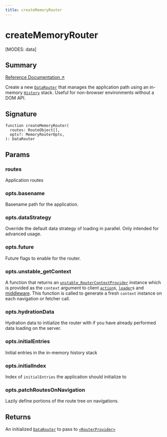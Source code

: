 ```yaml
---
title: createMemoryRouter
---
```


# createMemoryRouter

<!--
⚠️ ⚠️ IMPORTANT ⚠️ ⚠️ 

Thank you for helping improve our documentation!

This file is auto-generated from the JSDoc comments in the source
code, so please edit the JSDoc comments in the file below and this
file will be re-generated once those changes are merged.

https://github.com/remix-run/react-router/blob/main/packages/react-router/lib/components.tsx
-->

[MODES: data]

## Summary

[Reference Documentation ↗](https://api.reactrouter.com/v7/functions/react_router.createMemoryRouter.html)

Create a new [`DataRouter`](https://api.reactrouter.com/v7/interfaces/react_router.DataRouter.html) that manages the application path using an
in-memory [`History`](https://developer.mozilla.org/en-US/docs/Web/API/History)
stack. Useful for non-browser environments without a DOM API.

## Signature

```tsx
function createMemoryRouter(
  routes: RouteObject[],
  opts?: MemoryRouterOpts,
): DataRouter
```

## Params

### routes

Application routes

### opts.basename

Basename path for the application.

### opts.dataStrategy

Override the default data strategy of loading in parallel.
Only intended for advanced usage.

### opts.future

Future flags to enable for the router.

### opts.unstable_getContext

A function that returns an [`unstable_RouterContextProvider`](../utils/RouterContextProvider) instance
which is provided as the `context` argument to client [`action`](../../start/data/route-object#action)s,
[`loader`](../../start/data/route-object#loader)s and [middleware](../../how-to/middleware).
This function is called to generate a fresh `context` instance on each
navigation or fetcher call.

### opts.hydrationData

Hydration data to initialize the router with if you have already performed
data loading on the server.

### opts.initialEntries

Initial entries in the in-memory history stack

### opts.initialIndex

Index of `initialEntries` the application should initialize to

### opts.patchRoutesOnNavigation

Lazily define portions of the route tree on navigations.

## Returns

An initialized [`DataRouter`](https://api.reactrouter.com/v7/interfaces/react_router.DataRouter.html) to pass to [`<RouterProvider>`](../data-routers/RouterProvider)

